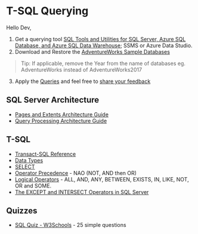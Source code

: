 # T-SQL Querying

Hello Dev, 

1. Get a querying tool [SQL Tools and Utilities for SQL Server, Azure SQL Database, and Azure SQL Data Warehouse](https://docs.microsoft.com/en-us/sql/tools/overview-sql-tools?view=sql-server-2017); SSMS or Azure Data Studio.
2. Download and Restore the [AdventureWorks Sample Databases](https://github.com/NajiElKotob/T-SQL_Querying/blob/master/Sample%20Databases.md)
> Tip: If applicable, remove the Year from the name of databases eg. AdventureWorks instead of AdventureWorks2017
3. Apply the [Queries](https://github.com/NajiElKotob/T-SQL_Querying/blob/master/Querying-AdventureWorks.sql) and feel free to [share your feedback](https://github.com/NajiElKotob/T-SQL_Querying/issues)

## SQL Server Architecture
* [Pages and Extents Architecture Guide](https://docs.microsoft.com/en-us/sql/relational-databases/pages-and-extents-architecture-guide)
* [Query Processing Architecture Guide](https://docs.microsoft.com/en-us/sql/relational-databases/query-processing-architecture-guide)

## T-SQL 
* [Transact-SQL Reference](https://docs.microsoft.com/en-us/sql/t-sql/language-reference?view=sql-server-2017)
* [Data Types](https://docs.microsoft.com/en-us/sql/t-sql/data-types/data-types-transact-sql)
* [SELECT](https://docs.microsoft.com/en-us/sql/t-sql/queries/select-transact-sql)
* [Operator Precedence](https://docs.microsoft.com/en-us/sql/t-sql/language-elements/operator-precedence-transact-sql?view=sql-server-2017) - NAO (NOT, AND then OR)
* [Logical Operators](https://docs.microsoft.com/en-us/sql/t-sql/language-elements/logical-operators-transact-sql) - ALL, AND, ANY, BETWEEN, EXISTS, IN, LIKE, NOT, OR and SOME.
* [The EXCEPT and INTERSECT Operators in SQL Server](https://www.red-gate.com/simple-talk/sql/performance/the-except-and-intersect-operators-in-sql-server/)

## Quizzes
* [SQL Quiz - W3Schools](https://www.w3schools.com/quiztest/quiztest.asp?qtest=SQL) - 25 simple questions
